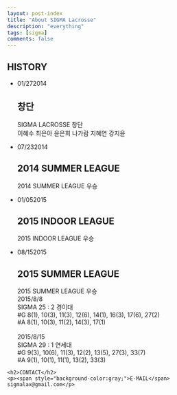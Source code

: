 ```yaml
---
layout: post-index
title: "About SIGMA Lacrosse"
description: "everything"
tags: [sigma]
comments: false
---
```

<article>
	<h2>HISTORY</h2>
	<ul class="cbp_tmtimeline">
		<li>
			<time class="cbp_tmtime" datetime="2014-01-27"><span>01/27</span><span>2014</span></time>
			<div class="cbp_tmicon cbp_tmicon-phone"></div>
			<div class="cbp_tmlabel">
				<h2>창단</h2>
				<p>SIGMA LACROSSE 창단<br>
	                이혜수 최은아 윤은희 나가람 지혜연 강지윤
	            </p>
			</div>
		</li>
		<li>
			<time class="cbp_tmtime" datetime="2014-07-23"><span>07/23</span><span>2014</span></time>
			<div class="cbp_tmicon cbp_tmicon-screen"></div>
			<div class="cbp_tmlabel">
				<h2>2014 SUMMER LEAGUE</h2>
				<p>2014 SUMMER LEAGUE 우승</p>
			</div>
		</li>
		<li>
			<time class="cbp_tmtime" datetime="2015-01-05"><span>01/05</span><span>2015</span></time>
			<div class="cbp_tmicon cbp_tmicon-mail"></div>
			<div class="cbp_tmlabel">
				<h2>2015 INDOOR LEAGUE</h2>
				<p>2015 INDOOR LEAGUE 우승</p>
			</div>
		</li>
		<li>
			<time class="cbp_tmtime" datetime="2015-08-15"><span>08/15</span><span>2015</span></time>
			<div class="cbp_tmicon cbp_tmicon-phone"></div>
			<div class="cbp_tmlabel">
				<h2>2015 SUMMER LEAGUE</h2>
				<p>2015 SUMMER LEAGUE 우승<br>
	                2015/8/8<br>
	                SIGMA 25 : 2 경이대<br>
	                #G 8(1), 10(3), 11(3), 12(6), 14(1), 16(3), 17(6), 27(2)<br>
	                #A 8(1), 10(3), 11(2), 14(3), 17(1)<br>
			<br>
	                2015/8/15<br>
	                SIGMA 29 : 1 연세대<br>
	                #G 9(3), 10(6), 11(3), 12(2), 13(5), 27(3), 33(7)<br>
	                #A 9(1), 10(1), 11(1), 13(2), 33(3)<br>
	            </p>
			</div>
		</li>
	</ul>

	<h2>CONTACT</h2>
	<p><span style="background-color:gray;">E-MAIL</span>  sigmalax@gmail.com</p>
</article>



